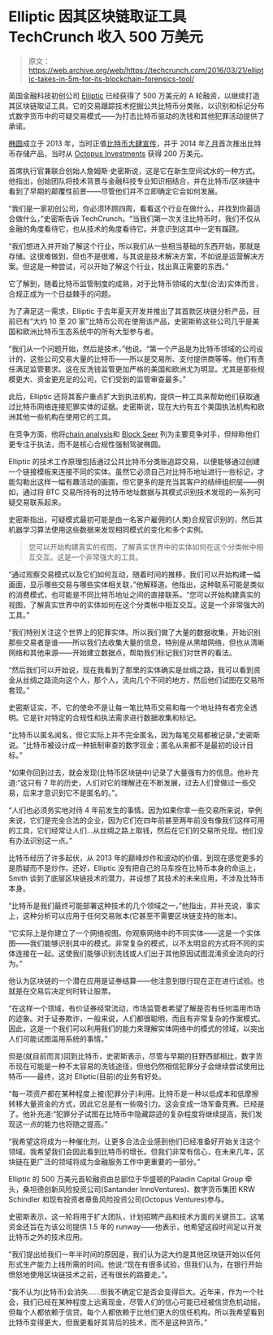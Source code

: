 # Elliptic 因其区块链取证工具 TechCrunch 收入 500 万美元

> 原文：<https://web.archive.org/web/https://techcrunch.com/2016/03/21/elliptic-takes-in-5m-for-its-blockchain-forensics-tool/>

英国金融科技初创公司 [Elliptic](https://web.archive.org/web/20221207080624/https://www.elliptic.co/) 已经获得了 500 万美元的 A 轮融资，以继续打造其区块链取证工具。它的交易跟踪技术挖掘公共比特币分类账，以识别和标记分布式数字货币中的可疑交易模式——为打击比特币驱动的洗钱和其他犯罪活动提供了承诺。

[椭圆](https://web.archive.org/web/20221207080624/https://www.crunchbase.com/organization/elliptic#/entity)成立于 2013 年，当时正值[比特币大肆宣传](https://web.archive.org/web/20221207080624/https://beta.techcrunch.com/2013/11/06/the-bitcoin-bubble/)，并于 2014 年[7 月](https://web.archive.org/web/20221207080624/https://beta.techcrunch.com/2014/07/16/elliptic-secures-2m-from-octopus-for-its-insured-bitcoin-storage-service/)首次推出比特币存储产品，当时从 [Octopus Investments](https://web.archive.org/web/20221207080624/http://www.crunchbase.com/organization/octopus-ventures) 获得 200 万美元。

首席执行官兼联合创始人詹姆斯·史密斯说，这是它在新生空间试水的一种方式。他指出，创始团队将技术背景与金融科技专业知识相结合，并在比特币/区块链中看到了早期的颠覆性前景——尽管他们并不立即确定它会如何发展。

“我们是一家初创公司，你必须环顾四周，看看这个行业在做什么，并找到你最适合做什么，”史密斯告诉 TechCrunch。“当我们第一次关注比特币时，我们不仅从金融的角度看待它，也从技术的角度看待它。并意识到这其中一定有蹊跷。

“我们想进入并开始了解这个行业，所以我们从一些相当基础的东西开始，那就是存储。这很难做到，但也不是很难，与其说是技术解决方案，不如说是运营解决方案。但这是一种尝试，可以开始了解这个行业，找出真正需要的东西。”

它了解到，随着比特币监管制度的成熟，对于比特币领域的大型(合法)实体而言，合规正成为一个日益棘手的问题。

为了满足这一需求，Elliptic 于去年夏天开发并推出了其首款区块链分析产品，目前已有“大约 10 至 20 家”比特币公司在使用该产品，史密斯称这些公司几乎是美国和欧洲比特币生态系统中的所有大型参与者。

“我们从一个问题开始，然后是技术，”他说。“第一个产品是为比特币领域的公司设计的，这些公司交易大量的比特币——所以是交易所、支付提供商等等。他们有责任满足监管要求。这在反洗钱监管更加严格的美国和欧洲尤为明显。尤其是那些规模更大、资金更充足的公司，它们受到的监管审查最多。”

此后，Elliptic 还将其客户重点扩大到执法机构，提供一种工具来帮助他们获取通过比特币网络连接犯罪实体的证据。史密斯说，现在大约有五个美国执法机构和欧洲其他一些机构在使用它的工具。

在竞争方面，他将[chain analysis](https://web.archive.org/web/20221207080624/https://www.chainalysis.com/)和 [Block Seer](https://web.archive.org/web/20221207080624/https://www.blockseer.com/) 列为主要竞争对手，但辩称他们更专注于执法，而不是核心合规性强制驾驶椭圆。

Elliptic 的技术工作原理包括通过公共比特币分类账追踪交易，以便能够通过创建一个链接模板来连接不同的实体。虽然它必须自己对比特币地址进行一些标记，才能勾勒出这样一幅有趣活动的画面，但它更多的是充当其客户的结缔组织层——例如，通过将 BTC 交易所持有的比特币地址数据与其模式识别技术发现的一系列可疑交易联系起来。

史密斯指出，可疑模式最初可能是由一名客户雇佣的(人类)合规官识别的，然后其机器学习算法使用这些数据来发现相同模式的变化和多个实例。

> 您可以开始构建真实的视图，了解真实世界中的实体如何在这个分类帐中相互交互。这是一个非常强大的工具。

“通过观察交易模式以及它们如何互动，随着时间的推移，我们可以开始构建一幅画面，显示哪些交易与哪些实体相关联，”他解释道。他指出，这种联系可能是类似的消费模式，也可能是不同比特币地址之间的直接联系。“您可以开始构建真实的视图，了解真实世界中的实体如何在这个分类帐中相互交互。这是一个非常强大的工具。”

“我们特别关注这个世界上的犯罪实体。所以我们做了大量的数据收集，开始识别那些交易者是谁——所以我们去收集大量的信息，特别是从黑暗网络，但也从清晰网络和其他来源——开始建立数据点，帮助我们标记我们对世界的看法。

“然后我们可以开始说，现在我看到了那里的实体确实是丝绸之路，我可以看到资金从丝绸之路流向这个人，那个人，流向几个不同的地方，然后他们试图在交易所套现。”

史密斯证实，不，它的使命不是让每一笔比特币交易和每一个地址持有者完全透明。它是针对特定的合规性和执法需求进行数据收集和标记。

“比特币以匿名闻名，但它实际上并不完全匿名，因为每笔交易都被记录，”史密斯说。“比特币被设计成一种抵制审查的数字现金；匿名从来都不是最初的设计目标。”

“如果你回到过去，就会发现(比特币区块链中)记录了大量强有力的信息。他补充道:“这只有 7 年的历史，人们对它的理解还在不断发展，过去人们曾做过一些交易，后来才意识到它不是匿名的。”。

“人们也必须务实地对待 4 年前发生的事情。因为如果你拿一些交易所来说，举例来说，它们是完全合法的企业，因为它们在四年前甚至两年前没有像我们这样可用的工具，它们经常让人们…从丝绸之路上取钱，然后在它们的交易所兑现。他们没有办法识别这一点。”

比特币经历了许多起伏，从 2013 年的巅峰炒作和波动的价值，到现在感觉更多的是质疑而不是炒作。还好，Elliptic 没有把自己的马车拴在比特币本身的命运上，Smith 谈到了底层区块链技术的潜力，并设想了其技术的未来应用，不涉及比特币本身。

“比特币是我们最终可能部署这种技术的几个领域之一，”他指出，并补充说，事实上，这种分析可以应用于任何交易账本(它甚至不需要区块链支持的账本)。

“它实际上是你建立了一个网络视图。你观察网络中的不同实体——这是一个实体图——我们能够识别其中的模式。非常复杂的模式，以不太明显的方式将不同的实体连接在一起。这使我们能够识别洗钱或人们出于其他原因试图混淆资金流向的行为。”

他认为区块链的一个潜在应用是证券结算——他注意到银行现在正在进行试验。也就是在交易后决定何时转让股票。

“在这样一个领域，有价证券经常流动，市场监管者希望了解是否有任何滥用市场的迹象。对于证券欺诈，一般来说，人们都很聪明，而且有非常复杂的作案模式。因此，这是一个我们可以利用我们的能力来理解实体网络中的模式的领域，以突出人们可能试图滥用系统的事情。”

但是(就目前而言)回到比特币，史密斯表示，尽管与早期的狂野西部相比，数字货币现在可能是一种不太容易的洗钱途径，但他仍然相信犯罪分子会继续尝试使用比特币——最终，这对 Elliptic(目前)的业务有好处。

“每一项资产都在某种程度上被(犯罪分子)利用。比特币是一种以低成本和低摩擦转移大量资金的方式，因此它总是有一些吸引力。这会变成一场军备竞赛。已经是了。他补充道:“犯罪分子试图在比特币中隐藏踪迹的复杂程度将继续提高，我们发现这一点的能力也将随之提高。”

“我希望这将成为一种催化剂，让更多合法企业感到他们已经准备好开始关注这个领域。我希望我们会因此看到比特币的增长。但我们非常有信心，在未来几年，区块链在更广泛的领域将成为金融服务工作中更重要的一部分。”

Elliptic 的 500 万美元首轮融资由总部位于华盛顿的Paladin Capital Group 牵头，桑坦德创新风险投资公司(Santander InnoVentures)、数字货币集团 KRW Schindler 和现有投资者章鱼风险投资公司(Octopus Ventures)参与。

史密斯表示，这一轮将用于扩大团队，计划招聘产品和技术方面的关键员工。这笔资金还旨在为该公司提供 1.5 年的 runway——他表示，他希望这段时间足以开发比特币之外的技术应用。

“我们提出给我们一年半时间的原因是，我们认为这大约是其他区块链开始以任何形式生产能力上线所需的时间。他说:“现在有很多试验，但我们认为，在银行开始愤怒地使用区块链技术之前，还有很长的路要走。”。

“我不认为(比特币)会消失……但我不确定它是否会变得巨大。近年来，作为一个社会，我们已经在某种程度上远离现金，尽管人们的信心可能已经被信贷危机动摇，但每个人都依赖于信贷。每个人都依赖于比他们更大的信任机构。所以我希望看到比特币变得更大，但我更看好其背后的技术，而不是这种货币。”
